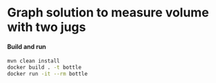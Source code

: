 # Graph solution to measure volume with two jugs

#### Build and run
```Bash
mvn clean install
docker build . -t bottle
docker run -it --rm bottle
```